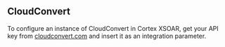 ## CloudConvert
To configure an instance of CloudConvert in Cortex XSOAR, get your API key from [cloudconvert.com](https://cloudconvert.com) and insert it as an integration parameter.